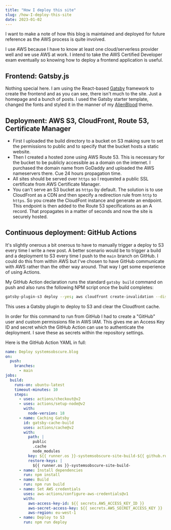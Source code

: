 ```yaml
---
title: "How I deploy this site"
slug: /how-I-deploy-this-site
date: 2023-01-02
---
```


I want to make a note of how this blog is maintained and deployed for future reference as the AWS process is quite involved.

I use AWS because I have to know at least one cloud/serverless provider well and we use AWS at work. I intend to take the AWS Certified Developer exam eventually so knowing how to deploy a frontend application is useful.

## Frontend: Gatsby.js

Nothing special here. I am using the React-based [Gatsby]() framework to create the frontend and as you can see, there isn't much to the site. Just a homepage and a bunch of posts. I used the Gatsby starter template, changed the fonts and styled it in the manner of my [AlienBlood]() theme.

## Deployment: AWS S3, CloudFront, Route 53, Certificate Manager

- First I uploaded the build directory to a bucket on S3 making sure to set the permissions to public and to specify that the bucket hosts a static website.
- Then I created a hosted zone using AWS Route 53. This is necessary for the bucket to be publicly accessible as a domain on the internet. I purchased the domain name from GoDaddy and uploaded the AWS nameservers there. Cue 24 hours propagation time.
- All sites should be served over `https` so I requested a public SSL certificate from AWS Certificate Manager.
- You can't serve an S3 bucket as `https` by default. The solution is to use CloudFront as a CDN and then specify a redirection rule from `http` to `https`. So you create the CloudFont instance and generate an endpoint. This endpoint is then added to the Route 53 specifications as an A record. That propagates in a matter of seconds and now the site is securely hosted.

## Continuous deployment: GitHub Actions

It's slightly onerous a bit onerous to have to manually trigger a deploy to S3 every time I write a new post. A better scenario would be to trigger a build and a deployment to S3 every time I push to the `main` branch on GitHub. I could do this from within AWS but I've chosen to have GitHub communicate with AWS rather than the other way around. That way I get some experience of using Actions.

My GitHub Action declaration runs the standard `gatsby build` command on push and also runs the following NPM script once the build completes:

```bash
gatsby-plugin-s3 deploy --yes; aws cloudfront create-invalidation --distribution-id <REDACTED> --paths '/*';",
```

This uses a Gatsby plugin to deploy to S3 and clear the Cloudfront cache.

In order for this command to run from GitHub I had to create a "GitHub" user and custom permissions file in AWS IAM. This gives me an Access Key ID and secret which the GitHub Action can use to authenticate the deployment. I save these as secrets within the repository settings.

Here is the GitHub Action YAML in full:

```yaml
name: Deploy systemsobscure.blog
on:
  push:
    branches:
      - main
jobs:
  build:
    runs-on: ubuntu-latest
    timeout-minutes: 10
    steps:
      - uses: actions/checkout@v2
      - uses: actions/setup-node@v2
        with:
          node-version: 18
      - name: Caching Gatsby
        id: gatsby-cache-build
        uses: actions/cache@v2
        with:
          path: |
            public
            .cache
            node_modules
          key: ${{ runner.os }}-systemsobscure-site-build-${{ github.run_id }}
          restore-keys: |
            ${{ runner.os }}-systemsobscure-site-build-
      - name: Install dependencies
        run: npm install
      - name: Build
        run: npm run build
      - name: Set AWS credentials
        uses: aws-actions/configure-aws-credentials@v1
        with:
          aws-access-key-id: ${{ secrets.AWS_ACCESS_KEY_ID }}
          aws-secret-access-key: ${{ secrets.AWS_SECRET_ACCESS_KEY }}
          aws-region: eu-west-1
      - name: Deploy to S3
        run: npm run deploy
```
